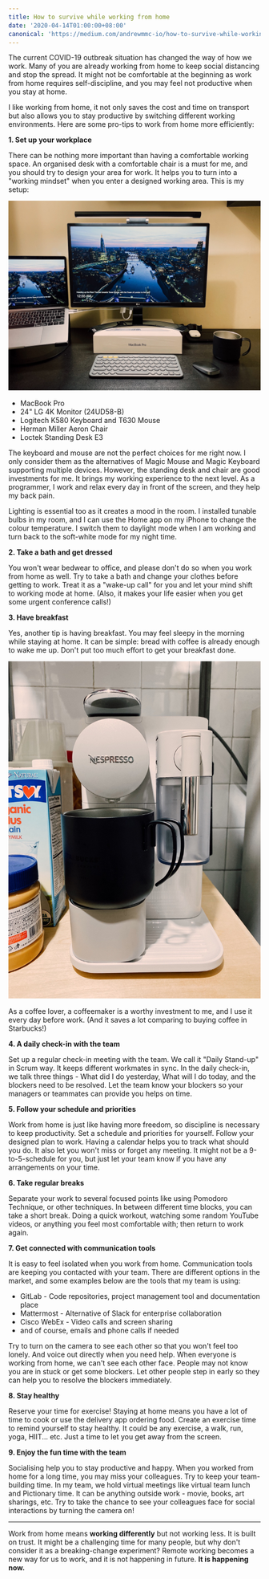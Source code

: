 ```yaml
---
title: How to survive while working from home
date: '2020-04-14T01:00:00+08:00'
canonical: 'https://medium.com/andrewmmc-io/how-to-survive-while-working-from-home-eaa6b1080d22'
---
```


The current COVID-19 outbreak situation has changed the way of how we work. Many of you are already working from home to keep social distancing and stop the spread. It might not be comfortable at the beginning as work from home requires self-discipline, and you may feel not productive when you stay at home.

I like working from home, it not only saves the cost and time on transport but also allows you to stay productive by switching different working environments. Here are some pro-tips to work from home more efficiently:

**1. Set up your workplace**

There can be nothing more important than having a comfortable working space. An organised desk with a comfortable chair is a must for me, and you should try to design your area for work. It helps you to turn into a "working mindset" when you enter a designed working area. This is my setup:

![My desk setup](./photo2.jpg)

- MacBook Pro
- 24" LG 4K Monitor (24UD58-B)
- Logitech K580 Keyboard and T630 Mouse
- Herman Miller Aeron Chair
- Loctek Standing Desk E3

The keyboard and mouse are not the perfect choices for me right now. I only consider them as the alternatives of Magic Mouse and Magic Keyboard supporting multiple devices. However, the standing desk and chair are good investments for me. It brings my working experience to the next level. As a programmer, I work and relax every day in front of the screen, and they help my back pain.

Lighting is essential too as it creates a mood in the room. I installed tunable bulbs in my room, and I can use the Home app on my iPhone to change the colour temperature. I switch them to daylight mode when I am working and turn back to the soft-white mode for my night time.

**2. Take a bath and get dressed**

You won't wear bedwear to office, and please don't do so when you work from home as well. Try to take a bath and change your clothes before getting to work. Treat it as a "wake-up call" for you and let your mind shift to working mode at home. (Also, it makes your life easier when you get some urgent conference calls!)

**3. Have breakfast**

Yes, another tip is having breakfast. You may feel sleepy in the morning while staying at home. It can be simple: bread with coffee is already enough to wake me up. Don't put too much effort to get your breakfast done.

![Coffeemaker](./photo1.jpg)

As a coffee lover, a coffeemaker is a worthy investment to me, and I use it every day before work. (And it saves a lot comparing to buying coffee in Starbucks!)

**4. A daily check-in with the team**

Set up a regular check-in meeting with the team. We call it "Daily Stand-up" in Scrum way. It keeps different workmates in sync. In the daily check-in, we talk three things - What did I do yesterday, What will I do today, and the blockers need to be resolved. Let the team know your blockers so your managers or teammates can provide you helps on time.

**5. Follow your schedule and priorities**

Work from home is just like having more freedom, so discipline is necessary to keep productivity. Set a schedule and priorities for yourself. Follow your designed plan to work. Having a calendar helps you to track what should you do. It also let you won't miss or forget any meeting. It might not be a 9-to-5-schedule for you, but just let your team know if you have any arrangements on your time.

**6. Take regular breaks**

Separate your work to several focused points like using Pomodoro Technique, or other techniques. In between different time blocks, you can take a short break. Doing a quick workout, watching some random YouTube videos, or anything you feel most comfortable with; then return to work again.

**7. Get connected with communication tools**

It is easy to feel isolated when you work from home. Communication tools are keeping you contacted with your team. There are different options in the market, and some examples below are the tools that my team is using:

- GitLab - Code repositories, project management tool and documentation place
- Mattermost - Alternative of Slack for enterprise collaboration
- Cisco WebEx - Video calls and screen sharing
- and of course, emails and phone calls if needed

Try to turn on the camera to see each other so that you won't feel too lonely. And voice out directly when you need help. When everyone is working from home, we can't see each other face. People may not know you are in stuck or get some blockers. Let other people step in early so they can help you to resolve the blockers immediately.

**8. Stay healthy**

Reserve your time for exercise! Staying at home means you have a lot of time to cook or use the delivery app ordering food. Create an exercise time to remind yourself to stay healthy. It could be any exercise, a walk, run, yoga, HIIT... etc. Just a time to let you get away from the screen.

**9. Enjoy the fun time with the team**

Socialising help you to stay productive and happy. When you worked from home for a long time, you may miss your colleagues. Try to keep your team-building time. In my team, we hold virtual meetings like virtual team lunch and Pictionary time. It can be anything outside work - movie, books, art sharings, etc. Try to take the chance to see your colleagues face for social interactions by turning the camera on!

---

Work from home means **working differently** but not working less. It is built on trust. It might be a challenging time for many people, but why don't consider it as a breaking-change experiment? Remote working becomes a new way for us to work, and it is not happening in future. **It is happening now.**